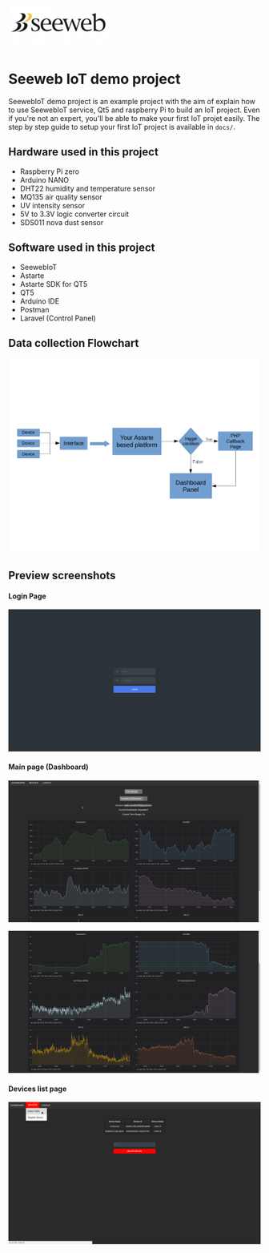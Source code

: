 ![](README.assets/README-46cf16a1.png)
# Seeweb IoT demo project  

SeewebIoT demo project is an example project with the aim of explain how to use SeewebIoT service, Qt5 and raspberry Pi to build an IoT project. Even if you're not an expert, you'll be able to make your first IoT projet easily. The step by step guide to setup your first IoT project is available in `docs/`.

## Hardware used in this project

* Raspberry Pi zero
* Arduino NANO
* DHT22 humidity and temperature sensor
* MQ135 air quality sensor
* UV intensity sensor
* 5V to 3.3V logic converter circuit
* SDS011 nova dust sensor

## Software used in this project

* SeewebIoT
* Astarte
* Astarte SDK for QT5
* QT5
* Arduino IDE
* Postman
* Laravel (Control Panel)

## Data collection Flowchart

![](README.assets/README-9851d5de.png)

## Preview screenshots
#### Login Page
![](README.assets/README-f7c84850.png)

#### Main page (Dashboard)
![](README.assets/README-b7608d45.png)

![](README.assets/README-138b84ba.png)

#### Devices list page
![](README.assets/README-bbb416eb.png)

